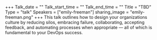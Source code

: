 +++
Talk_date = ""
Talk_start_time = ""
Talk_end_time = ""
Title = "TBD"
Type = "talk"
Speakers = ["emily-freeman"]
sharing_image = "emily-freeman.png"
+++
This talk outlines how to design your organizations culture by reducing silos, embracing failure, collaborating, accepting feedback, and automating processes when appropriate — all of which is fundamental to your DevOps success.